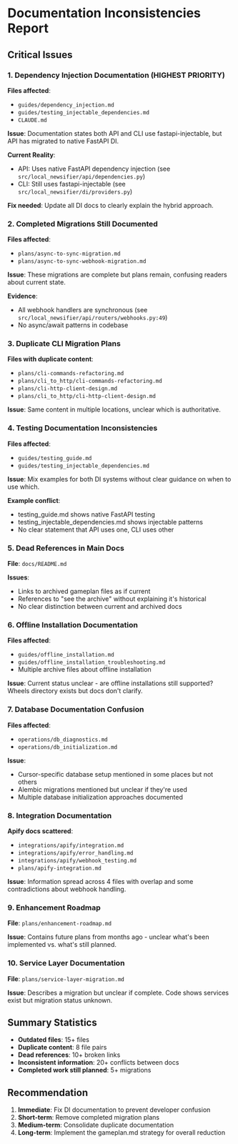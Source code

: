 # Documentation Inconsistencies Report

## Critical Issues

### 1. Dependency Injection Documentation (HIGHEST PRIORITY)
**Files affected**:
- `guides/dependency_injection.md`
- `guides/testing_injectable_dependencies.md`
- `CLAUDE.md`

**Issue**: Documentation states both API and CLI use fastapi-injectable, but API has migrated to native FastAPI DI.

**Current Reality**:
- API: Uses native FastAPI dependency injection (see `src/local_newsifier/api/dependencies.py`)
- CLI: Still uses fastapi-injectable (see `src/local_newsifier/di/providers.py`)

**Fix needed**: Update all DI docs to clearly explain the hybrid approach.

### 2. Completed Migrations Still Documented
**Files affected**:
- `plans/async-to-sync-migration.md`
- `plans/async-to-sync-webhook-migration.md`

**Issue**: These migrations are complete but plans remain, confusing readers about current state.

**Evidence**:
- All webhook handlers are synchronous (see `src/local_newsifier/api/routers/webhooks.py:49`)
- No async/await patterns in codebase

### 3. Duplicate CLI Migration Plans
**Files with duplicate content**:
- `plans/cli-commands-refactoring.md`
- `plans/cli_to_http/cli-commands-refactoring.md`
- `plans/cli-http-client-design.md`
- `plans/cli_to_http/cli-http-client-design.md`

**Issue**: Same content in multiple locations, unclear which is authoritative.

### 4. Testing Documentation Inconsistencies
**Files affected**:
- `guides/testing_guide.md`
- `guides/testing_injectable_dependencies.md`

**Issue**: Mix examples for both DI systems without clear guidance on when to use which.

**Example conflict**:
- testing_guide.md shows native FastAPI testing
- testing_injectable_dependencies.md shows injectable patterns
- No clear statement that API uses one, CLI uses other

### 5. Dead References in Main Docs
**File**: `docs/README.md`

**Issues**:
- Links to archived gameplan files as if current
- References to "see the archive" without explaining it's historical
- No clear distinction between current and archived docs

### 6. Offline Installation Documentation
**Files affected**:
- `guides/offline_installation.md`
- `guides/offline_installation_troubleshooting.md`
- Multiple archive files about offline installation

**Issue**: Current status unclear - are offline installations still supported? Wheels directory exists but docs don't clarify.

### 7. Database Documentation Confusion
**Files affected**:
- `operations/db_diagnostics.md`
- `operations/db_initialization.md`

**Issue**:
- Cursor-specific database setup mentioned in some places but not others
- Alembic migrations mentioned but unclear if they're used
- Multiple database initialization approaches documented

### 8. Integration Documentation
**Apify docs scattered**:
- `integrations/apify/integration.md`
- `integrations/apify/error_handling.md`
- `integrations/apify/webhook_testing.md`
- `plans/apify-integration.md`

**Issue**: Information spread across 4 files with overlap and some contradictions about webhook handling.

### 9. Enhancement Roadmap
**File**: `plans/enhancement-roadmap.md`

**Issue**: Contains future plans from months ago - unclear what's been implemented vs. what's still planned.

### 10. Service Layer Documentation
**File**: `plans/service-layer-migration.md`

**Issue**: Describes a migration but unclear if complete. Code shows services exist but migration status unknown.

## Summary Statistics
- **Outdated files**: 15+ files
- **Duplicate content**: 8 file pairs
- **Dead references**: 10+ broken links
- **Inconsistent information**: 20+ conflicts between docs
- **Completed work still planned**: 5+ migrations

## Recommendation
1. **Immediate**: Fix DI documentation to prevent developer confusion
2. **Short-term**: Remove completed migration plans
3. **Medium-term**: Consolidate duplicate documentation
4. **Long-term**: Implement the gameplan.md strategy for overall reduction
